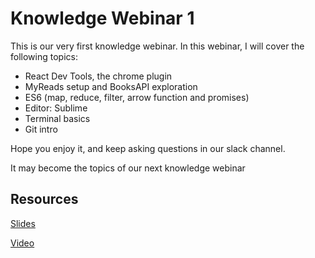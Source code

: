 # Knowledge Webinar 1

This is our very first knowledge webinar. In this webinar, I will cover the following topics:

-   React Dev Tools, the chrome plugin
-   MyReads setup and BooksAPI exploration
-   ES6 (map, reduce, filter, arrow function and promises)
-   Editor: Sublime
-   Terminal basics
-   Git intro

Hope you enjoy it, and keep asking questions in our slack channel.

It may become the topics of our next knowledge webinar

## Resources

[Slides](https://tianyuanc.github.io/knowledge-652-1/#0)

[Video](https://tianyuanc.github.io/knowledge-652-1/#31)
